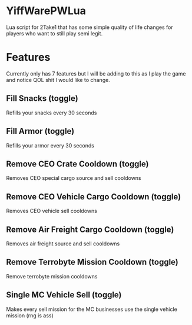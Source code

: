 # YiffWarePWLua
Lua script for 2Take1 that has some simple quality of life changes for players who want to still play semi legit.

# Features
Currently only has 7 features but I will be adding to this as I play the game and notice QOL shit I would like to change.

## Fill Snacks (toggle)
Refills your snacks every 30 seconds

## Fill Armor (toggle)
Refills your armor every 30 seconds

## Remove CEO Crate Cooldown (toggle)
Removes CEO special cargo source and sell cooldowns

## Remove CEO Vehicle Cargo Cooldown (toggle)
Removes CEO vehicle sell cooldowns

## Remove Air Freight Cargo Cooldown (toggle)
Removes air freight source and sell cooldowns

## Remove Terrobyte Mission Cooldown (toggle)
Remove terrobyte mission cooldowns

## Single MC Vehicle Sell (toggle)
Makes every sell mission for the MC businesses use the single vehicle mission (rng is ass)
